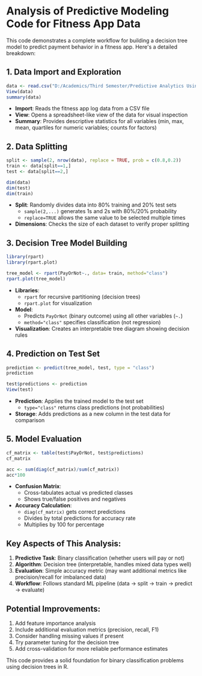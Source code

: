 # Analysis of Predictive Modeling Code for Fitness App Data

This code demonstrates a complete workflow for building a decision tree model to predict payment behavior in a fitness app. Here's a detailed breakdown:

## 1. Data Import and Exploration

```r
data <- read.csv("D:/Academics/Third Semester/Predictive Analytics Using R/Data/fitnessAppLog.csv")
View(data)
summary(data)
```

- **Import**: Reads the fitness app log data from a CSV file
- **View**: Opens a spreadsheet-like view of the data for visual inspection
- **Summary**: Provides descriptive statistics for all variables (min, max, mean, quartiles for numeric variables; counts for factors)

## 2. Data Splitting

```r
split <- sample(2, nrow(data), replace = TRUE, prob = c(0.8,0.2))
train <- data[split==1,]
test <- data[split==2,]

dim(data)
dim(test)
dim(train)
```

- **Split**: Randomly divides data into 80% training and 20% test sets
  - `sample(2,...)` generates 1s and 2s with 80%/20% probability
  - `replace=TRUE` allows the same value to be selected multiple times
- **Dimensions**: Checks the size of each dataset to verify proper splitting

## 3. Decision Tree Model Building

```r
library(rpart)
library(rpart.plot)

tree_model <- rpart(PayOrNot~., data= train, method="class")
rpart.plot(tree_model)
```

- **Libraries**: 
  - `rpart` for recursive partitioning (decision trees)
  - `rpart.plot` for visualization
- **Model**: 
  - Predicts `PayOrNot` (binary outcome) using all other variables (`~.`)
  - `method="class"` specifies classification (not regression)
- **Visualization**: Creates an interpretable tree diagram showing decision rules

## 4. Prediction on Test Set

```r
prediction <- predict(tree_model, test, type = "class")
prediction

test$predictions <- prediction
View(test)
```

- **Prediction**: Applies the trained model to the test set
  - `type="class"` returns class predictions (not probabilities)
- **Storage**: Adds predictions as a new column in the test data for comparison

## 5. Model Evaluation

```r
cf_matrix <- table(test$PayOrNot, test$predictions)
cf_matrix

acc <- sum(diag(cf_matrix)/sum(cf_matrix))
acc*100
```

- **Confusion Matrix**: 
  - Cross-tabulates actual vs predicted classes
  - Shows true/false positives and negatives
- **Accuracy Calculation**:
  - `diag(cf_matrix)` gets correct predictions
  - Divides by total predictions for accuracy rate
  - Multiplies by 100 for percentage

## Key Aspects of This Analysis:

1. **Predictive Task**: Binary classification (whether users will pay or not)
2. **Algorithm**: Decision tree (interpretable, handles mixed data types well)
3. **Evaluation**: Simple accuracy metric (may want additional metrics like precision/recall for imbalanced data)
4. **Workflow**: Follows standard ML pipeline (data → split → train → predict → evaluate)

## Potential Improvements:

1. Add feature importance analysis
2. Include additional evaluation metrics (precision, recall, F1)
3. Consider handling missing values if present
4. Try parameter tuning for the decision tree
5. Add cross-validation for more reliable performance estimates

This code provides a solid foundation for binary classification problems using decision trees in R.
